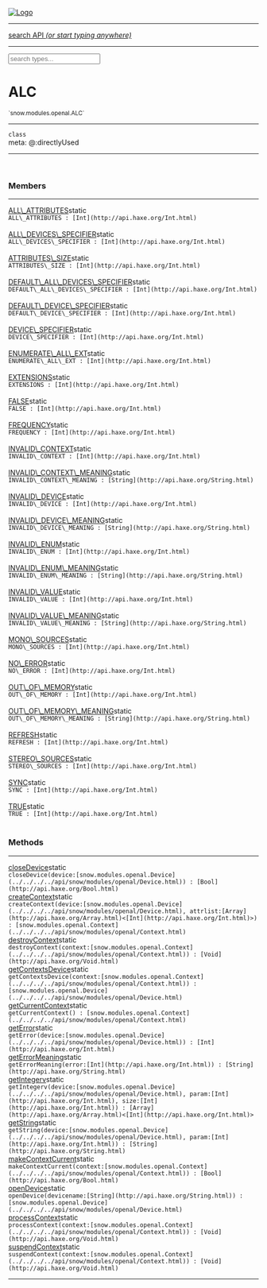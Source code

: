 
[![Logo](../../../../images/logo.png)](../../../../api/index.html)

<hr/>
<a href="#" id="search_bar" onclick="return;"><div> search API <em>(or start typing anywhere)</em> </div></a>
<hr/>

<script src="../../../../js/omnibar.js"> </script>
<link rel="stylesheet" type="text/css" href="../../../../css/omnibar.css" media="all">

<div id="omnibar"> <a href="#" onclick="return" id="omnibar_close"></a> <input id="omnibar_text" type="text" placeholder="search types..."></input></div>
<script  id="typelist" data-relpath="../../../../" data-types="snow.App,snow.AppFixedTimestep,snow.Snow,snow._Snow.Core,snow.api.Debug,snow.api.DebugError,snow.api.File,snow.api.FileHandle,snow.api.FileSeek,snow.api.Libs,snow.api.Promise,snow.api.PromiseError,snow.api.PromiseState,snow.api.Promises,snow.api.Timer,snow.api._Debug.LogError,snow.api._File.FileHandle_Impl_,snow.api._File.FileSeek_Impl_,snow.api._Promise.PromiseState_Impl_,snow.api.buffers.ArrayBuffer,snow.api.buffers.ArrayBufferIO,snow.api.buffers.ArrayBufferView,snow.api.buffers.DataView,snow.api.buffers.Float32Array,snow.api.buffers.Float64Array,snow.api.buffers.Int16Array,snow.api.buffers.Int32Array,snow.api.buffers.Int8Array,snow.api.buffers.TAError,snow.api.buffers.TypedArrayType,snow.api.buffers.Uint16Array,snow.api.buffers.Uint32Array,snow.api.buffers.Uint8Array,snow.api.buffers.Uint8ClampedArray,snow.api.buffers._ArrayBuffer.ArrayBuffer_Impl_,snow.api.buffers._Float32Array.Float32Array_Impl_,snow.api.buffers._Float64Array.Float64Array_Impl_,snow.api.buffers._Int16Array.Int16Array_Impl_,snow.api.buffers._Int32Array.Int32Array_Impl_,snow.api.buffers._Int8Array.Int8Array_Impl_,snow.api.buffers._TypedArrayType.TypedArrayType_Impl_,snow.api.buffers._Uint16Array.Uint16Array_Impl_,snow.api.buffers._Uint32Array.Uint32Array_Impl_,snow.api.buffers._Uint8Array.Uint8Array_Impl_,snow.api.buffers._Uint8ClampedArray.Uint8ClampedArray_Impl_,snow.core.native.Core,snow.core.native._Core.StaticSnow,snow.core.native.assets.Assets,snow.core.native.assets._Assets.NativeAudioDataBlob,snow.core.native.assets._Assets.NativeAudioDataInfo,snow.core.native.assets._Assets.NativeAudioInfo,snow.core.native.audio.Audio,snow.core.native.audio.Sound,snow.core.native.input.Input,snow.core.native.io.IO,snow.core.native.window.Windowing,snow.core.web.assets.psd.PSD,snow.core.web.input.DOMKeys,snow.modules.interfaces.Assets,snow.modules.interfaces.Audio,snow.modules.interfaces.IO,snow.modules.interfaces.Input,snow.modules.interfaces.Windowing,snow.modules.openal.AL,snow.modules.openal.ALC,snow.modules.openal.ALHelper,snow.modules.openal.Audio,snow.modules.openal.Context,snow.modules.openal.Device,snow.modules.openal.Sound,snow.modules.openal._AL.Context_Impl_,snow.modules.openal._AL.Device_Impl_,snow.modules.openal.sound.ALSound,snow.modules.openal.sound.ALStream,snow.modules.openal.sound.Sound,snow.modules.opengl.GL,snow.modules.opengl.GLActiveInfo,snow.modules.opengl.GLBuffer,snow.modules.opengl.GLContextAttributes,snow.modules.opengl.GLFramebuffer,snow.modules.opengl.GLProgram,snow.modules.opengl.GLRenderbuffer,snow.modules.opengl.GLShader,snow.modules.opengl.GLTexture,snow.modules.opengl.GLUniformLocation,snow.modules.opengl.native.GL,snow.modules.opengl.native.GLActiveInfo,snow.modules.opengl.native.GLBO,snow.modules.opengl.native.GLBuffer,snow.modules.opengl.native.GLContextAttributes,snow.modules.opengl.native.GLFBO,snow.modules.opengl.native.GLFramebuffer,snow.modules.opengl.native.GLLink,snow.modules.opengl.native.GLObject,snow.modules.opengl.native.GLPO,snow.modules.opengl.native.GLProgram,snow.modules.opengl.native.GLProxy,snow.modules.opengl.native.GLRBO,snow.modules.opengl.native.GLRenderbuffer,snow.modules.opengl.native.GLSO,snow.modules.opengl.native.GLShader,snow.modules.opengl.native.GLShaderPrecisionFormat,snow.modules.opengl.native.GLTO,snow.modules.opengl.native.GLTexture,snow.modules.opengl.native.GLUniformLocation,snow.modules.opengl.native.GL_FFI,snow.modules.opengl.native.GL_Native,snow.modules.opengl.native._GL.GLBuffer_Impl_,snow.modules.opengl.native._GL.GLFramebuffer_Impl_,snow.modules.opengl.native._GL.GLProgram_Impl_,snow.modules.opengl.native._GL.GLRenderbuffer_Impl_,snow.modules.opengl.native._GL.GLShader_Impl_,snow.modules.opengl.native._GL.GLTexture_Impl_,snow.modules.opengl.native._GL.GLUniformLocation_Impl_,snow.modules.sdl.Input,snow.modules.sdl.Windowing,snow.modules.sdl._Input.ControllerEventType,snow.modules.sdl._Input.ControllerEventType_Impl_,snow.modules.sdl._Input.JosytickEventType,snow.modules.sdl._Input.JosytickEventType_Impl_,snow.modules.sdl._Input.KeyEventType,snow.modules.sdl._Input.KeyEventType_Impl_,snow.modules.sdl._Input.ModValue,snow.modules.sdl._Input.ModValue_Impl_,snow.modules.sdl._Input.MouseEventType,snow.modules.sdl._Input.MouseEventType_Impl_,snow.modules.sdl._Input.SDLControllerEvent,snow.modules.sdl._Input.SDLJoystickEvent,snow.modules.sdl._Input.SDLKeyEvent,snow.modules.sdl._Input.SDLMouseEvent,snow.modules.sdl._Input.SDLTouchEvent,snow.modules.sdl._Input.TouchEventType,snow.modules.sdl._Input.TouchEventType_Impl_,snow.system.assets.Asset,snow.system.assets.AssetBytes,snow.system.assets.AssetImage,snow.system.assets.AssetJSON,snow.system.assets.AssetText,snow.system.assets.Assets,snow.system.assets._Assets.AssetsModule,snow.system.audio.Audio,snow.system.audio.AudioModule,snow.system.audio.Sound,snow.system.input.Input,snow.system.input.Keycodes,snow.system.input.MapIntBool,snow.system.input.MapIntFloat,snow.system.input.Scancodes,snow.system.input._Input.InputModule,snow.system.io.IO,snow.system.io._IO.IOModule,snow.system.module.Assets,snow.system.module.Audio,snow.system.module.IO,snow.system.module.Input,snow.system.module.Sound,snow.system.module.Windowing,snow.system.window.Window,snow.system.window.Windowing,snow.system.window._Windowing.WindowHandleMap,snow.system.window._Windowing.WindowingModule,snow.types.AppConfig,snow.types.AppConfigNative,snow.types.AppConfigWeb,snow.types.Asset,snow.types.AssetBytes,snow.types.AssetImage,snow.types.AssetJSON,snow.types.AssetText,snow.types.AssetType,snow.types.AudioDataBlob,snow.types.AudioDataInfo,snow.types.AudioFormatType,snow.types.AudioHandle,snow.types.AudioInfo,snow.types.DisplayMode,snow.types.Error,snow.types.FileEvent,snow.types.FileEventType,snow.types.FileFilter,snow.types.GamepadDeviceEventType,snow.types.IODataOptions,snow.types.ImageInfo,snow.types.InputEvent,snow.types.InputEventType,snow.types.Key,snow.types.ModState,snow.types.OS,snow.types.OpenGLProfile,snow.types.Platform,snow.types.RenderConfig,snow.types.RenderConfigOpenGL,snow.types.Scan,snow.types.SnowConfig,snow.types.SystemEvent,snow.types.SystemEventType,snow.types.TextEventType,snow.types.WindowConfig,snow.types.WindowEvent,snow.types.WindowEventType,snow.types.WindowHandle,snow.types.WindowingConfig,snow.types._Types.AssetType_Impl_,snow.types._Types.AudioFormatType_Impl_,snow.types._Types.FileEventType_Impl_,snow.types._Types.GamepadDeviceEventType_Impl_,snow.types._Types.InputEventType_Impl_,snow.types._Types.OS_Impl_,snow.types._Types.OpenGLProfile_Impl_,snow.types._Types.Platform_Impl_,snow.types._Types.SystemEventType_Impl_,snow.types._Types.TextEventType_Impl_,snow.types._Types.WindowEventType_Impl_"></script>


<h1>ALC</h1>
<small>`snow.modules.openal.ALC`</small>



<hr/>

`class`<br/><span class="meta">
meta: @:directlyUsed</span>

<hr/>


&nbsp;
&nbsp;




<h3>Members</h3> <hr/><span class="member apipage">
                <a name="ALL_ATTRIBUTES"><a class="lift" href="#ALL_ATTRIBUTES">ALL\_ATTRIBUTES</a></a><span class="inline-block static">static</span><div class="clear"></div>
                <code class="signature apipage">ALL\_ATTRIBUTES : [Int](http://api.haxe.org/Int.html)</code><br/></span>
            <span class="small_desc_flat"></span><br/><span class="member apipage">
                <a name="ALL_DEVICES_SPECIFIER"><a class="lift" href="#ALL_DEVICES_SPECIFIER">ALL\_DEVICES\_SPECIFIER</a></a><span class="inline-block static">static</span><div class="clear"></div>
                <code class="signature apipage">ALL\_DEVICES\_SPECIFIER : [Int](http://api.haxe.org/Int.html)</code><br/></span>
            <span class="small_desc_flat"></span><br/><span class="member apipage">
                <a name="ATTRIBUTES_SIZE"><a class="lift" href="#ATTRIBUTES_SIZE">ATTRIBUTES\_SIZE</a></a><span class="inline-block static">static</span><div class="clear"></div>
                <code class="signature apipage">ATTRIBUTES\_SIZE : [Int](http://api.haxe.org/Int.html)</code><br/></span>
            <span class="small_desc_flat"></span><br/><span class="member apipage">
                <a name="DEFAULT_ALL_DEVICES_SPECIFIER"><a class="lift" href="#DEFAULT_ALL_DEVICES_SPECIFIER">DEFAULT\_ALL\_DEVICES\_SPECIFIER</a></a><span class="inline-block static">static</span><div class="clear"></div>
                <code class="signature apipage">DEFAULT\_ALL\_DEVICES\_SPECIFIER : [Int](http://api.haxe.org/Int.html)</code><br/></span>
            <span class="small_desc_flat"></span><br/><span class="member apipage">
                <a name="DEFAULT_DEVICE_SPECIFIER"><a class="lift" href="#DEFAULT_DEVICE_SPECIFIER">DEFAULT\_DEVICE\_SPECIFIER</a></a><span class="inline-block static">static</span><div class="clear"></div>
                <code class="signature apipage">DEFAULT\_DEVICE\_SPECIFIER : [Int](http://api.haxe.org/Int.html)</code><br/></span>
            <span class="small_desc_flat"></span><br/><span class="member apipage">
                <a name="DEVICE_SPECIFIER"><a class="lift" href="#DEVICE_SPECIFIER">DEVICE\_SPECIFIER</a></a><span class="inline-block static">static</span><div class="clear"></div>
                <code class="signature apipage">DEVICE\_SPECIFIER : [Int](http://api.haxe.org/Int.html)</code><br/></span>
            <span class="small_desc_flat"></span><br/><span class="member apipage">
                <a name="ENUMERATE_ALL_EXT"><a class="lift" href="#ENUMERATE_ALL_EXT">ENUMERATE\_ALL\_EXT</a></a><span class="inline-block static">static</span><div class="clear"></div>
                <code class="signature apipage">ENUMERATE\_ALL\_EXT : [Int](http://api.haxe.org/Int.html)</code><br/></span>
            <span class="small_desc_flat"></span><br/><span class="member apipage">
                <a name="EXTENSIONS"><a class="lift" href="#EXTENSIONS">EXTENSIONS</a></a><span class="inline-block static">static</span><div class="clear"></div>
                <code class="signature apipage">EXTENSIONS : [Int](http://api.haxe.org/Int.html)</code><br/></span>
            <span class="small_desc_flat"></span><br/><span class="member apipage">
                <a name="FALSE"><a class="lift" href="#FALSE">FALSE</a></a><span class="inline-block static">static</span><div class="clear"></div>
                <code class="signature apipage">FALSE : [Int](http://api.haxe.org/Int.html)</code><br/></span>
            <span class="small_desc_flat"></span><br/><span class="member apipage">
                <a name="FREQUENCY"><a class="lift" href="#FREQUENCY">FREQUENCY</a></a><span class="inline-block static">static</span><div class="clear"></div>
                <code class="signature apipage">FREQUENCY : [Int](http://api.haxe.org/Int.html)</code><br/></span>
            <span class="small_desc_flat"></span><br/><span class="member apipage">
                <a name="INVALID_CONTEXT"><a class="lift" href="#INVALID_CONTEXT">INVALID\_CONTEXT</a></a><span class="inline-block static">static</span><div class="clear"></div>
                <code class="signature apipage">INVALID\_CONTEXT : [Int](http://api.haxe.org/Int.html)</code><br/></span>
            <span class="small_desc_flat"></span><br/><span class="member apipage">
                <a name="INVALID_CONTEXT_MEANING"><a class="lift" href="#INVALID_CONTEXT_MEANING">INVALID\_CONTEXT\_MEANING</a></a><span class="inline-block static">static</span><div class="clear"></div>
                <code class="signature apipage">INVALID\_CONTEXT\_MEANING : [String](http://api.haxe.org/String.html)</code><br/></span>
            <span class="small_desc_flat"></span><br/><span class="member apipage">
                <a name="INVALID_DEVICE"><a class="lift" href="#INVALID_DEVICE">INVALID\_DEVICE</a></a><span class="inline-block static">static</span><div class="clear"></div>
                <code class="signature apipage">INVALID\_DEVICE : [Int](http://api.haxe.org/Int.html)</code><br/></span>
            <span class="small_desc_flat"></span><br/><span class="member apipage">
                <a name="INVALID_DEVICE_MEANING"><a class="lift" href="#INVALID_DEVICE_MEANING">INVALID\_DEVICE\_MEANING</a></a><span class="inline-block static">static</span><div class="clear"></div>
                <code class="signature apipage">INVALID\_DEVICE\_MEANING : [String](http://api.haxe.org/String.html)</code><br/></span>
            <span class="small_desc_flat"></span><br/><span class="member apipage">
                <a name="INVALID_ENUM"><a class="lift" href="#INVALID_ENUM">INVALID\_ENUM</a></a><span class="inline-block static">static</span><div class="clear"></div>
                <code class="signature apipage">INVALID\_ENUM : [Int](http://api.haxe.org/Int.html)</code><br/></span>
            <span class="small_desc_flat"></span><br/><span class="member apipage">
                <a name="INVALID_ENUM_MEANING"><a class="lift" href="#INVALID_ENUM_MEANING">INVALID\_ENUM\_MEANING</a></a><span class="inline-block static">static</span><div class="clear"></div>
                <code class="signature apipage">INVALID\_ENUM\_MEANING : [String](http://api.haxe.org/String.html)</code><br/></span>
            <span class="small_desc_flat"></span><br/><span class="member apipage">
                <a name="INVALID_VALUE"><a class="lift" href="#INVALID_VALUE">INVALID\_VALUE</a></a><span class="inline-block static">static</span><div class="clear"></div>
                <code class="signature apipage">INVALID\_VALUE : [Int](http://api.haxe.org/Int.html)</code><br/></span>
            <span class="small_desc_flat"></span><br/><span class="member apipage">
                <a name="INVALID_VALUE_MEANING"><a class="lift" href="#INVALID_VALUE_MEANING">INVALID\_VALUE\_MEANING</a></a><span class="inline-block static">static</span><div class="clear"></div>
                <code class="signature apipage">INVALID\_VALUE\_MEANING : [String](http://api.haxe.org/String.html)</code><br/></span>
            <span class="small_desc_flat"></span><br/><span class="member apipage">
                <a name="MONO_SOURCES"><a class="lift" href="#MONO_SOURCES">MONO\_SOURCES</a></a><span class="inline-block static">static</span><div class="clear"></div>
                <code class="signature apipage">MONO\_SOURCES : [Int](http://api.haxe.org/Int.html)</code><br/></span>
            <span class="small_desc_flat"></span><br/><span class="member apipage">
                <a name="NO_ERROR"><a class="lift" href="#NO_ERROR">NO\_ERROR</a></a><span class="inline-block static">static</span><div class="clear"></div>
                <code class="signature apipage">NO\_ERROR : [Int](http://api.haxe.org/Int.html)</code><br/></span>
            <span class="small_desc_flat"></span><br/><span class="member apipage">
                <a name="OUT_OF_MEMORY"><a class="lift" href="#OUT_OF_MEMORY">OUT\_OF\_MEMORY</a></a><span class="inline-block static">static</span><div class="clear"></div>
                <code class="signature apipage">OUT\_OF\_MEMORY : [Int](http://api.haxe.org/Int.html)</code><br/></span>
            <span class="small_desc_flat"></span><br/><span class="member apipage">
                <a name="OUT_OF_MEMORY_MEANING"><a class="lift" href="#OUT_OF_MEMORY_MEANING">OUT\_OF\_MEMORY\_MEANING</a></a><span class="inline-block static">static</span><div class="clear"></div>
                <code class="signature apipage">OUT\_OF\_MEMORY\_MEANING : [String](http://api.haxe.org/String.html)</code><br/></span>
            <span class="small_desc_flat"></span><br/><span class="member apipage">
                <a name="REFRESH"><a class="lift" href="#REFRESH">REFRESH</a></a><span class="inline-block static">static</span><div class="clear"></div>
                <code class="signature apipage">REFRESH : [Int](http://api.haxe.org/Int.html)</code><br/></span>
            <span class="small_desc_flat"></span><br/><span class="member apipage">
                <a name="STEREO_SOURCES"><a class="lift" href="#STEREO_SOURCES">STEREO\_SOURCES</a></a><span class="inline-block static">static</span><div class="clear"></div>
                <code class="signature apipage">STEREO\_SOURCES : [Int](http://api.haxe.org/Int.html)</code><br/></span>
            <span class="small_desc_flat"></span><br/><span class="member apipage">
                <a name="SYNC"><a class="lift" href="#SYNC">SYNC</a></a><span class="inline-block static">static</span><div class="clear"></div>
                <code class="signature apipage">SYNC : [Int](http://api.haxe.org/Int.html)</code><br/></span>
            <span class="small_desc_flat"></span><br/><span class="member apipage">
                <a name="TRUE"><a class="lift" href="#TRUE">TRUE</a></a><span class="inline-block static">static</span><div class="clear"></div>
                <code class="signature apipage">TRUE : [Int](http://api.haxe.org/Int.html)</code><br/></span>
            <span class="small_desc_flat"></span><br/>


<h3>Methods</h3> <hr/><span class="method apipage">
            <a name="closeDevice"><a class="lift" href="#closeDevice">closeDevice</a></a><span class="inline-block static">static</span><div class="clear"></div>
            <code class="signature apipage">closeDevice(device:[snow.modules.openal.Device](../../../../api/snow/modules/openal/Device.html)<span></span>) : [Bool](http://api.haxe.org/Bool.html)</code><br/><span class="small_desc_flat"></span>


</span>
<span class="method apipage">
            <a name="createContext"><a class="lift" href="#createContext">createContext</a></a><span class="inline-block static">static</span><div class="clear"></div>
            <code class="signature apipage">createContext(device:[snow.modules.openal.Device](../../../../api/snow/modules/openal/Device.html)<span></span>, attrlist:[Array](http://api.haxe.org/Array.html)&lt;[Int](http://api.haxe.org/Int.html)&gt;<span></span>) : [snow.modules.openal.Context](../../../../api/snow/modules/openal/Context.html)</code><br/><span class="small_desc_flat"></span>


</span>
<span class="method apipage">
            <a name="destroyContext"><a class="lift" href="#destroyContext">destroyContext</a></a><span class="inline-block static">static</span><div class="clear"></div>
            <code class="signature apipage">destroyContext(context:[snow.modules.openal.Context](../../../../api/snow/modules/openal/Context.html)<span></span>) : [Void](http://api.haxe.org/Void.html)</code><br/><span class="small_desc_flat"></span>


</span>
<span class="method apipage">
            <a name="getContextsDevice"><a class="lift" href="#getContextsDevice">getContextsDevice</a></a><span class="inline-block static">static</span><div class="clear"></div>
            <code class="signature apipage">getContextsDevice(context:[snow.modules.openal.Context](../../../../api/snow/modules/openal/Context.html)<span></span>) : [snow.modules.openal.Device](../../../../api/snow/modules/openal/Device.html)</code><br/><span class="small_desc_flat"></span>


</span>
<span class="method apipage">
            <a name="getCurrentContext"><a class="lift" href="#getCurrentContext">getCurrentContext</a></a><span class="inline-block static">static</span><div class="clear"></div>
            <code class="signature apipage">getCurrentContext() : [snow.modules.openal.Context](../../../../api/snow/modules/openal/Context.html)</code><br/><span class="small_desc_flat"></span>


</span>
<span class="method apipage">
            <a name="getError"><a class="lift" href="#getError">getError</a></a><span class="inline-block static">static</span><div class="clear"></div>
            <code class="signature apipage">getError(device:[snow.modules.openal.Device](../../../../api/snow/modules/openal/Device.html)<span></span>) : [Int](http://api.haxe.org/Int.html)</code><br/><span class="small_desc_flat"></span>


</span>
<span class="method apipage">
            <a name="getErrorMeaning"><a class="lift" href="#getErrorMeaning">getErrorMeaning</a></a><span class="inline-block static">static</span><div class="clear"></div>
            <code class="signature apipage">getErrorMeaning(error:[Int](http://api.haxe.org/Int.html)<span></span>) : [String](http://api.haxe.org/String.html)</code><br/><span class="small_desc_flat"></span>


</span>
<span class="method apipage">
            <a name="getIntegerv"><a class="lift" href="#getIntegerv">getIntegerv</a></a><span class="inline-block static">static</span><div class="clear"></div>
            <code class="signature apipage">getIntegerv(device:[snow.modules.openal.Device](../../../../api/snow/modules/openal/Device.html)<span></span>, param:[Int](http://api.haxe.org/Int.html)<span></span>, size:[Int](http://api.haxe.org/Int.html)<span></span>) : [Array](http://api.haxe.org/Array.html)&lt;[Int](http://api.haxe.org/Int.html)&gt;</code><br/><span class="small_desc_flat"></span>


</span>
<span class="method apipage">
            <a name="getString"><a class="lift" href="#getString">getString</a></a><span class="inline-block static">static</span><div class="clear"></div>
            <code class="signature apipage">getString(device:[snow.modules.openal.Device](../../../../api/snow/modules/openal/Device.html)<span></span>, param:[Int](http://api.haxe.org/Int.html)<span></span>) : [String](http://api.haxe.org/String.html)</code><br/><span class="small_desc_flat"></span>


</span>
<span class="method apipage">
            <a name="makeContextCurrent"><a class="lift" href="#makeContextCurrent">makeContextCurrent</a></a><span class="inline-block static">static</span><div class="clear"></div>
            <code class="signature apipage">makeContextCurrent(context:[snow.modules.openal.Context](../../../../api/snow/modules/openal/Context.html)<span></span>) : [Bool](http://api.haxe.org/Bool.html)</code><br/><span class="small_desc_flat"></span>


</span>
<span class="method apipage">
            <a name="openDevice"><a class="lift" href="#openDevice">openDevice</a></a><span class="inline-block static">static</span><div class="clear"></div>
            <code class="signature apipage">openDevice(devicename:[String](http://api.haxe.org/String.html)<span></span>) : [snow.modules.openal.Device](../../../../api/snow/modules/openal/Device.html)</code><br/><span class="small_desc_flat"></span>


</span>
<span class="method apipage">
            <a name="processContext"><a class="lift" href="#processContext">processContext</a></a><span class="inline-block static">static</span><div class="clear"></div>
            <code class="signature apipage">processContext(context:[snow.modules.openal.Context](../../../../api/snow/modules/openal/Context.html)<span></span>) : [Void](http://api.haxe.org/Void.html)</code><br/><span class="small_desc_flat"></span>


</span>
<span class="method apipage">
            <a name="suspendContext"><a class="lift" href="#suspendContext">suspendContext</a></a><span class="inline-block static">static</span><div class="clear"></div>
            <code class="signature apipage">suspendContext(context:[snow.modules.openal.Context](../../../../api/snow/modules/openal/Context.html)<span></span>) : [Void](http://api.haxe.org/Void.html)</code><br/><span class="small_desc_flat"></span>


</span>



<hr/>

&nbsp;
&nbsp;
&nbsp;
&nbsp;